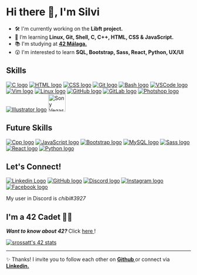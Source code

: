 # Hi there 👋, I'm Silvi

- 🛠 I'm currently working on the <b> Libft project. </b>
- 🌱 I’m learning <b> Linux, Git, Shell, C, C++, HTML, CSS & JavaScript. </b>
- 📚 I'm studying at <b> <a href="https://www.42malaga.com/"> 42 Málaga. </a> </b>
- 😲 I'm interested to learn <b> SQL, Bootstrap, Sass, React, Python, UX/UI </b> <br>

## Skills 

<a href="https://www.w3schools.com/c/"><img src="https://skillicons.dev/icons?i=c" alt="C logo" /></a>
<a href="https://www.w3schools.com/html/default.asp"><img src="https://skillicons.dev/icons?i=html" alt="HTML logo" /></a>
<a href="https://www.w3schools.com/css/" target="_blank"><img src="https://skillicons.dev/icons?i=css" alt="CSS logo" /></a>
<a href="https://git-scm.com/" target="_blank"><img src="https://skillicons.dev/icons?i=git" alt="Git logo" /></a>
<a href="https://www.javatpoint.com/bash" target="_blank"><img src="https://skillicons.dev/icons?i=bash" alt="Bash logo" /></a>
<a href="https://code.visualstudio.com/" target="_blank"><img src="https://skillicons.dev/icons?i=vscode" alt="VSCode logo" /></a>
<a href="https://www.vim.org/" target="_blank"><img src="https://skillicons.dev/icons?i=vim" alt="Vim logo" /></a>
<a href="https://www.linux.org/" target="_blank"><img src="https://skillicons.dev/icons?i=linux" alt="Linux logo" /></a>
<a href="https://github.com/" target="_blank"><img src="https://skillicons.dev/icons?i=github" alt="GitHub logo" /></a>
<a href="https://about.gitlab.com/" target="_blank"><img src="https://skillicons.dev/icons?i=gitlab" alt="GitLab logo" /></a>
<a href="https://www.adobe.com/es/products/photoshop.html" target="_blank"><img src="https://skillicons.dev/icons?i=ps" alt="Photshop logo" /></a>
<a href="https://www.adobe.com/es/products/illustrator.html" target="_blank"><img src="https://skillicons.dev/icons?i=ai" alt="Illustrator logo" /></a>
<a href="https://www.vegascreativesoftware.com/es/" target="_blank"><img src="https://i.pinimg.com/originals/e2/f1/4f/e2f14fd81ae695ebae159a8b0ef53fcd.png" alt="Sony Vegas logo" length="47px" width="47px" /></a>

## Future Skills 

<a href="https://www.learncpp.com/" target="_blank"><img src="https://skillicons.dev/icons?i=cpp" alt="Cpp logo" /></a>
<a href="https://www.javascript.com/" target="_blank"><img src="https://skillicons.dev/icons?i=js" alt="JavaScript logo" /></a>
<a href="https://getbootstrap.com/" target="_blank"><img src="https://skillicons.dev/icons?i=bootstrap" alt="Bootstrap logo" /></a>
<a href="https://www.mysql.com/" target="_blank"><img src="https://skillicons.dev/icons?i=mysql" alt="MySQL logo" /></a>
<a href="https://sass-lang.com/" target="_blank"><img src="https://skillicons.dev/icons?i=sass" alt="Sass logo" /></a>
<a href="https://es.reactjs.org/" target="_blank"><img src="https://skillicons.dev/icons?i=react" alt="React logo" /></a>
<a href="https://www.python.org/downloads/" target="_blank"><img src="https://skillicons.dev/icons?i=py" alt="Python logo" /></a>

## Let's Connect! 

<a href="https://www.linkedin.com/in/silvinarossatti/" target="_blank"><img src="https://skillicons.dev/icons?i=linkedin" alt="Linkedin Logo"></a>
<a href="https://github.com/silvinarossatti" target="_blank"><img src="https://skillicons.dev/icons?i=github" alt="GitHub logo" /></a>
<a href="https://discord.com/" target="_blank"><img src="https://skillicons.dev/icons?i=discord" alt="Discord logo" /></a>
<a href="https://www.instagram.com/chibirossatti/" target="_blank"><img src="https://skillicons.dev/icons?i=instagram" alt="Instagram logo" /></a>
<a href="https://www.facebook.com/silmaross" target="_blank"><img src="https://skillicons.dev/icons?i=facebook" alt="Facebook logo" /></a>

My user in Discord is <i> chibi#3927 </i>

## I'm a 42 Cadet 🐱‍🏍

<b> <i> Want to know about 42? </i> </b> Click <a href="https://42.fr/en/homepage/" target="_blank"> here </a>!

<a href="https://github.com/oakoudad/badge42" target="_blank"><img src="https://badge.mediaplus.ma/black/srossatt?1337Badge=off&UM6P=off" alt="srossatt's 42 stats" /></a>
 
<hr>
 
 ✨ Thanks! I invite you to follow each other on <b> <a href="https://github.com/silvinarossatti" target="_blank"> Github </a> </b> or connect via <b> <a href="https://www.linkedin.com/in/silvinarossatti/" target="_blank"> Linkedin. </b>
